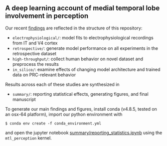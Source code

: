 ## A deep learning account of medial temporal lobe involvement in perception

Our recent [findings](summary/manuscript/preprint.pdf) are reflected in the structure of this repository: 

- `electrophysiological/`: model fits to electrophysiological recordings from IT and V4 cortex 
- `retrospective/`: generate model performance on all experiments in the  retrospective dataset
- `high-throughput/`: collect human behavior on novel dataset and preprocess the results 
- `in_silico/`: examine effects of changing model architecture and trained data on PRC-relevant behavior 

Results across each of these studies are synthesized in 

- `summary/`: reporting statistical effects, generating figures, and final manuscript 

To generate our main findings and figures, install conda (v4.8.5, tested on an osx-64 platform), import our python environment with

```
$ conda env create -f conda_environment.yml
```

and open the jupyter notebook [summary/reporting_statistics.ipynb](summary/reporting_statistics.ipynb) using the `mtl_perception` kernel.

